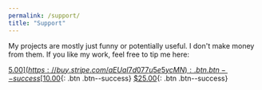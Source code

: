 ```yaml
---
permalink: /support/
title: "Support"
---
```


My projects are mostly just funny or potentially useful. I don't make money from them. If you like my work, feel free to tip me here:

[$5.00](https://buy.stripe.com/aEUaI7d077u5e5ycMN){: .btn .btn--success} [$10.00](https://buy.stripe.com/eVa17xgcj3dP2mQ8wy){: .btn .btn--success} [$25.00](https://buy.stripe.com/28odUjbW38y96D6dQT){: .btn .btn--success}